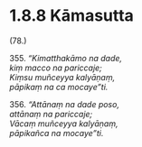 # 1.8.8 Kāmasutta

(78.)

355\. _“Kimatthakāmo na dade,_  
_kiṃ macco na pariccaje;_  
_Kiṃsu muñceyya kalyāṇaṃ,_  
_pāpikaṃ na ca mocaye”ti._  

356\. _“Attānaṃ na dade poso,_  
_attānaṃ na pariccaje;_  
_Vācaṃ muñceyya kalyāṇaṃ,_  
_pāpikañca na mocaye”ti._

